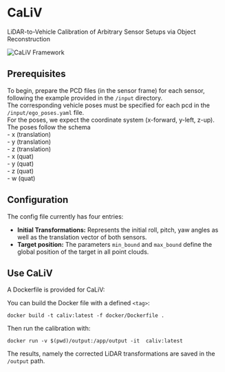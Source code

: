 # CaLiV
LiDAR-to-Vehicle Calibration of Arbitrary Sensor Setups via Object Reconstruction

![CaLiV Framework](doc/framework.png)

## Prerequisites
To begin, prepare the PCD files (in the sensor frame) for each sensor, following the example provided in the `/input` directory.  
The corresponding vehicle poses must be specified for each pcd in the `/input/ego_poses.yaml` file.  
For the poses, we expect the coordinate system (x-forward, y-left, z-up).  
The poses follow the schema  
    - x (translation)  
    - y (translation)  
    - z (translation)  
    - x (quat)  
    - y (quat)  
    - z (quat)  
    - w (quat)  

## Configuration
The config file currently has four entries:  
- **Initial Transformations:** Represents the initial roll, pitch, yaw angles as well as the translation vector of both sensors.  
- **Target position:** The parameters `min_bound` and `max_bound` define the global position of the target in all point clouds.

## Use CaLiV
A Dockerfile is provided for CaLiV:

You can build the Docker file with a defined `<tag>`: 

    docker build -t caliv:latest -f docker/Dockerfile .


Then run the calibration with: 

    docker run -v $(pwd)/output:/app/output -it  caliv:latest


The results, namely the corrected LiDAR transformations are saved in the `/output` path.
